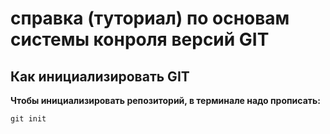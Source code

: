 # справка (туториал) по основам системы конроля версий GIT
## Как инициализировать GIT
**Чтобы инициализировать репозиторий, в терминале надо прописать:**

```
git init
```